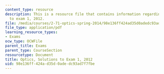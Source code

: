 ```yaml
---
content_type: resource
description: This is a resource file that contains information regarding optics solutions
  to exam 1, 2012.
file: /media/courses/2-71-optics-spring-2014/98e136ff424ad35d0adedc93ad7f7fbe_MIT2_71S14_s12_quiz1_sols.pdf
file_type: application/pdf
learning_resource_types:
- Exams
ocw_type: OCWFile
parent_title: Exams
parent_type: CourseSection
resourcetype: Document
title: Optics, Solutions to Exam 1, 2012
uid: 98e136ff-424a-d35d-0ade-dc93ad7f7fbe
---
```

